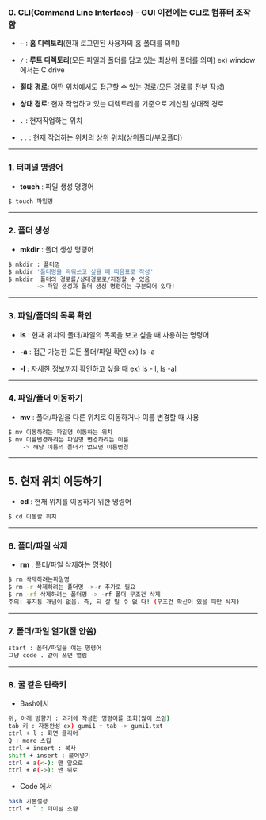 ### 0. CLI(Command Line Interface) - GUI 이전에는 CLI로 컴퓨터 조작함



* `~` : **홈 디렉토리**(현재 로그인된 사용자의 홈 폴더를 의미)

* `/` : **루트 디렉토리**(모든 파일과 폴더를 담고 있는 최상위 폴더를 의미)  ex) window에서는 C drive



* **절대 경로**: 어떤 위치에서도 접근할 수 있는 경로(모든 경로를 전부 작성)

- **상대 경로**: 현재 작업하고 있는 디렉토리를 기준으로 계산된 상대적 경로

* `.` : 현재작업하는 위치

* `..` : 현재 작업하는 위치의 상위 위치(상위폴더/부모폴더)

  

---



### 1. 터미널 명령어

* **touch** : 파일 생성 명령어

```bash
$ touch 파일명
```



---



### 2. 폴더 생성

* **mkdir** : 폴더 생성 명령어

```bash
$ mkdir : 폴더명
$ mkdir '폴더명을 띄워쓰고 싶을 때 따옴표로 작성' 
$ mkdir  폴더의 경로를/상대경로로/지정할 수 있음
	   	-> 파일 생성과 폴더 생성 명령어는 구분되어 있다!
```



---



### 3. 파일/폴더의 목록 확인 

* **ls** : 현재 위치의 폴더/파일의 목록을 보고 싶을 때 사용하는 명령어

* **-a** : 접근 가능한 모든 폴더/파일 확인 ex) ls -a

* **-l** : 자세한 정보까지 확인하고 싶을 때 ex) ls - l, ls -al

  

---



### 4. 파일/폴더 이동하기

* **mv** : 폴더/파일을 다른 위치로 이동하거나 이름 변경할 때 사용

```bash
$ mv 이동하려는 파일명 이동하는 위치
$ mv 이름변경하려는 파일명 변경하려는 이름 
	-> 해당 이름의 폴더가 없으면 이름변경
```



---



## 5. 현재 위치 이동하기

* **cd** : 현재 위치를 이동하기 위한 명령어

```bash
$ cd 이동할 위치
```



---



### 6. 폴더/파일 삭제

* **rm** : 폴더/파일 삭제하는 명령어

```bash
$ rm 삭제하려는파일명
$ rm -r 삭제하려는 폴더명 ->-r 추가로 필요
$ rm -rf 삭제하려는 폴더명 -> -rf 폴더 무조건 삭제
주의: 휴지통 개념이 없음. 즉, 되 살 릴 수 없 다! (무조건 확신이 있을 때만 삭제)
```



---



### 7. 폴더/파일 열기(잘 안씀)

```bash
start : 폴더/파일을 여는 명령어
그냥 code . 같이 쓰면 열림
```



---



### 8. 꿀 같은 단축키

* Bash에서

```bash
위, 아래 방향키 : 과거에 작성한 명령어를 조회(많이 쓰임)
tab 키 : 자동완성 ex) gumi1 + tab -> gumi1.txt
ctrl + l : 화면 클리어
Q : more 스킵
ctrl + insert : 복사
shift + insert : 붙여넣기
ctrl + a(<-): 맨 앞으로
ctrl + e(->): 맨 뒤로
```

* Code 에서

```bash
bash 기본설정
ctrl + ` : 터미널 소환
```

